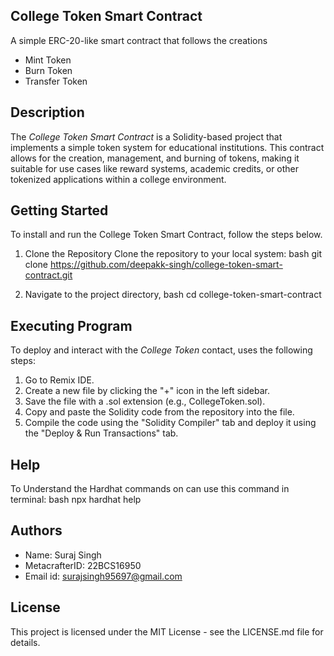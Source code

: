 ## College Token Smart Contract
A simple ERC-20-like smart contract that follows the creations 
+ Mint Token
+ Burn Token
+ Transfer Token
  
## Description

The *College Token Smart Contract* is a Solidity-based project that implements a simple token system for educational institutions. This contract allows for the creation, management, and burning of tokens, making it suitable for use cases like reward systems, academic credits, or other tokenized applications within a college environment.

## Getting Started
To install and run the College Token Smart Contract, follow the steps below.
1. Clone the Repository
Clone the repository to your local system:
   bash
     git clone https://github.com/deepakk-singh/college-token-smart-contract.git
   
2. Navigate to the project directory,
    bash
     cd college-token-smart-contract
    

## Executing Program
To deploy and interact with the *College Token* contact, uses the following steps:

1. Go to Remix IDE.
2. Create a new file by clicking the "+" icon in the left sidebar.
3. Save the file with a .sol extension (e.g., CollegeToken.sol).
4. Copy and paste the Solidity code from the repository into the file.
5. Compile the code using the "Solidity Compiler" tab and deploy it using the "Deploy & Run Transactions" tab.


## Help 
To Understand the Hardhat commands on can use this command in terminal:
bash
npx hardhat help

## Authors
+ Name: Suraj Singh
+ MetacrafterID: 22BCS16950
+ Email id: surajsingh95697@gmail.com


## License
This project is licensed under the MIT License - see the LICENSE.md file for details.
